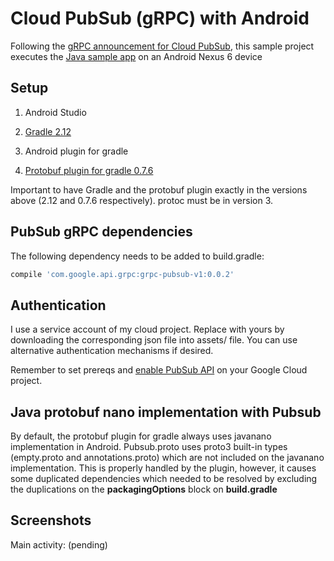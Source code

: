 # Cloud PubSub (gRPC) with Android #

Following the [gRPC announcement for Cloud PubSub](https://cloud.google.com/blog/big-data/2016/03/announcing-grpc-alpha-for-google-cloud-pubsub), this sample project executes the [Java sample app](https://cloud.google.com/pubsub/grpc-java) on an Android Nexus 6 device


## Setup

1) Android Studio

2) [Gradle 2.12](http://gradle.org/gradle-download/)

3) Android plugin for gradle

4) [Protobuf plugin for gradle 0.7.6](https://github.com/google/protobuf-gradle-plugin/tree/v0.7.6)

Important to have Gradle and the protobuf plugin exactly in the versions above (2.12 and 0.7.6 respectively).
protoc must be in version 3.

## PubSub gRPC dependencies

The following dependency needs to be added to build.gradle:

```groovy  
compile 'com.google.api.grpc:grpc-pubsub-v1:0.0.2'
```


## Authentication

I use a service account of my cloud project. Replace with yours by downloading the corresponding json file
into assets/ file. You can use alternative authentication mechanisms if desired.

Remember to set prereqs and [enable PubSub API](https://cloud.google.com/pubsub/prereqs) on your Google Cloud project.


## Java protobuf nano implementation with Pubsub

By default, the protobuf plugin for gradle always uses javanano implementation in Android.
Pubsub.proto uses proto3 built-in types (empty.proto and annotations.proto) which are not included
on the javanano implementation. This is properly handled by the plugin, however, it causes some duplicated dependencies which needed to be resolved by excluding the duplications on the **packagingOptions** block on **build.gradle**

## Screenshots

Main activity: (pending)

